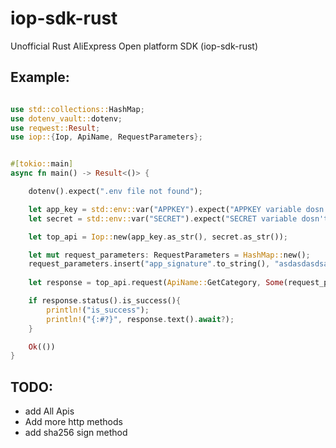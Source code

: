 # iop-sdk-rust
Unofficial Rust AliExpress Open platform SDK (iop-sdk-rust)


## Example:

```rust

use std::collections::HashMap;
use dotenv_vault::dotenv;
use reqwest::Result;
use iop::{Iop, ApiName, RequestParameters};


#[tokio::main]
async fn main() -> Result<()> {

    dotenv().expect(".env file not found");

    let app_key = std::env::var("APPKEY").expect("APPKEY variable dosn't exist");
    let secret = std::env::var("SECRET").expect("SECRET variable dosn't exist");

    let top_api = Iop::new(app_key.as_str(), secret.as_str());

    let mut request_parameters: RequestParameters = HashMap::new();
    request_parameters.insert("app_signature".to_string(), "asdasdasdsa".to_string());
    
    let response = top_api.request(ApiName::GetCategory, Some(request_parameters)).await?;

    if response.status().is_success(){
        println!("is_success"); 
        println!("{:#?}", response.text().await?);  
    }

    Ok(())
}

```

## TODO:
- add All Apis
- Add more http methods
- add sha256 sign method